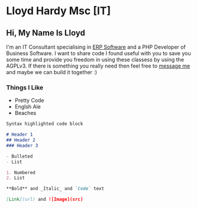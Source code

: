 # Lloyd Hardy Msc [IT]

## Hi, My Name Is Lloyd

I'm an IT Consultant specialising in [ERP Software](https://www.erp.ie) and a PHP Developer of Business Software. I want to share code I found useful with you to save you some time and provide you freedom in using these classess by using the AGPLv3. If there is something you really need then feel free to [message me](mailto:lloydhardy@gmail.com) and maybe we can build it together :)

### Things I Like

- Pretty Code
- Englsh Ale
- Beaches


```markdown
Syntax highlighted code block

# Header 1
## Header 2
### Header 3

- Bulleted
- List

1. Numbered
2. List

**Bold** and _Italic_ and `Code` text

[Link](url) and ![Image](src)
```
